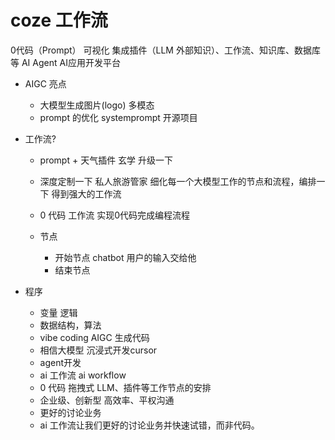 # coze 工作流
0代码（Prompt） 可视化 集成插件（LLM 外部知识）、工作流、知识库、数据库等 AI Agent
AI应用开发平台



- AIGC 亮点
  - 大模型生成图片(logo)  多模态
  - prompt 的优化
    systemprompt 开源项目


- 工作流?
  - prompt + 天气插件 玄学
  升级一下
  - 深度定制一下 私人旅游管家
    细化每一个大模型工作的节点和流程，编排一下
    得到强大的工作流
  - 0 代码
    工作流 实现0代码完成编程流程


  - 节点
    - 开始节点
      chatbot 用户的输入交给他
    - 结束节点

- 程序
  - 变量 逻辑 
  - 数据结构，算法
  - vibe coding AIGC 生成代码
  - 相信大模型 沉浸式开发cursor
  - agent开发
  - ai 工作流 ai workflow
  - 0 代码 拖拽式
    LLM、插件等工作节点的安排
  - 企业级、创新型 高效率、平权沟通
  - 更好的讨论业务
  - ai 工作流让我们更好的讨论业务并快速试错，而非代码。